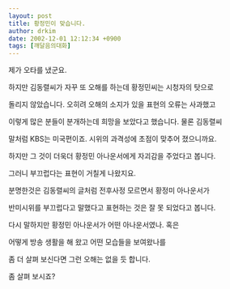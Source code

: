 ```yaml
---
layout: post
title: 황정민이 맞습니다.
author: drkim
date: 2002-12-01 12:12:34 +0900
tags: [깨달음의대화]
---
```

제가 오타를 냈군요.
  
하지만 김동렬씨가 자꾸 또 오해를 하는데 황정민씨는 시청자의 탓으로
  
돌리지 않았습니다. 오히려 오해의 소지가 있을 표현의 오류는 사과했고
  
이렇게 많은 분들이 분개하는데 희망을 보았다고 했습니다. 물론 김동렬씨
  
말처럼 KBS는 미국편이죠. 시위의 과격성에 초점이 맞추어 졌으니까요.
  
하지만 그 것이 더욱더 황정민 아나운서에게 자괴감을 주었다고 봅니다.
  
그러니 부끄럽다는 표현이 거칠게 나왔지요.
  

  
분명한것은 김동렬씨의 글처럼 전후사정 모르면서 황정미 아나운서가
  
반미시위를 부끄럽다고 말했다고 표현하는 것은 잘 못 되었다고 봅니다.
  

  
다시 말하지만 황정민 아나운서가 어떤 아나운서였나. 혹은
  
어떻게 방송 생활을 해 왔고 어떤 모습들을 보여왔나를
  
좀 더 살펴 보신다면 그런 오해는 없을 듯 합니다.
  

  
좀 살펴 보시죠?